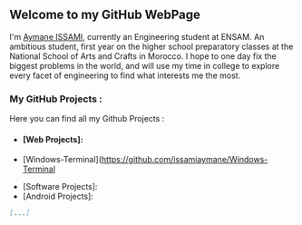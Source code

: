 ## Welcome to my GitHub WebPage

I'm [Aymane ISSAMI](https://issamiaymane.com), currently an Engineering student at ENSAM. An ambitious student, first year on the higher school preparatory classes at the National School of Arts and Crafts in Morocco. I hope to one day fix the biggest problems in the world, and will use my time in college to explore every facet of engineering to find what interests me the most.

### My GitHub Projects :

Here you can find all my Github Projects :

- #### [Web Projects]:

*   [Windows-Terminal](https://github.com/issamiaymane/Windows-Terminal
    
- [Software Projects]: 
- [Android Projects]:

```markdown
[...]
```
